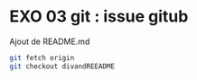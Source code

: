 # EXO 03 git : issue gitub

Ajout de README.md

```bash
git fetch origin
git checkout divandREEADME
```
